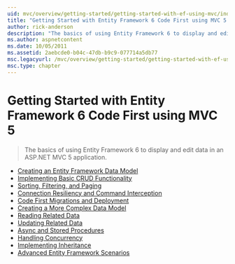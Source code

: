 ```yaml
---
uid: mvc/overview/getting-started/getting-started-with-ef-using-mvc/index
title: "Getting Started with Entity Framework 6 Code First using MVC 5 | Microsoft Docs"
author: rick-anderson
description: "The basics of using Entity Framework 6 to display and edit data in an ASP.NET MVC 5 application."
ms.author: aspnetcontent
ms.date: 10/05/2011
ms.assetid: 2aebcde0-b04c-47db-b9c9-077714a5db77
msc.legacyurl: /mvc/overview/getting-started/getting-started-with-ef-using-mvc
msc.type: chapter
---
```

Getting Started with Entity Framework 6 Code First using MVC 5
====================
> The basics of using Entity Framework 6 to display and edit data in an ASP.NET MVC 5 application.


- [Creating an Entity Framework Data Model](creating-an-entity-framework-data-model-for-an-asp-net-mvc-application.md)
- [Implementing Basic CRUD Functionality](implementing-basic-crud-functionality-with-the-entity-framework-in-asp-net-mvc-application.md)
- [Sorting, Filtering, and Paging](sorting-filtering-and-paging-with-the-entity-framework-in-an-asp-net-mvc-application.md)
- [Connection Resiliency and Command Interception](connection-resiliency-and-command-interception-with-the-entity-framework-in-an-asp-net-mvc-application.md)
- [Code First Migrations and Deployment](migrations-and-deployment-with-the-entity-framework-in-an-asp-net-mvc-application.md)
- [Creating a More Complex Data Model](creating-a-more-complex-data-model-for-an-asp-net-mvc-application.md)
- [Reading Related Data](reading-related-data-with-the-entity-framework-in-an-asp-net-mvc-application.md)
- [Updating Related Data](updating-related-data-with-the-entity-framework-in-an-asp-net-mvc-application.md)
- [Async and Stored Procedures](async-and-stored-procedures-with-the-entity-framework-in-an-asp-net-mvc-application.md)
- [Handling Concurrency](handling-concurrency-with-the-entity-framework-in-an-asp-net-mvc-application.md)
- [Implementing Inheritance](implementing-inheritance-with-the-entity-framework-in-an-asp-net-mvc-application.md)
- [Advanced Entity Framework Scenarios](advanced-entity-framework-scenarios-for-an-mvc-web-application.md)
